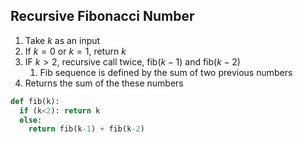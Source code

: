 ## Recursive Fibonacci Number
1. Take $k$ as an input
2. If $k = 0$ or $k = 1$, return $k$
3. IF $k > 2$, recursive call twice, $\text{fib}(k-1)$ and $\text{fib}(k-2)$
	1. Fib sequence is defined by the sum of two previous numbers
4. Returns the sum of the these numbers

```python
def fib(k):
  if (k<2): return k
  else:
    return fib(k-1) + fib(k-2)
```

